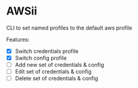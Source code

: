 # AWSii

CLI to set named profiles to the default aws profile

Features:
- [x] Switch credentials profile
- [x] Switch config profile
- [ ] Add new set of credentials & config
- [ ] Edit set of credentials & config
- [ ] Delete set of credentials & config
